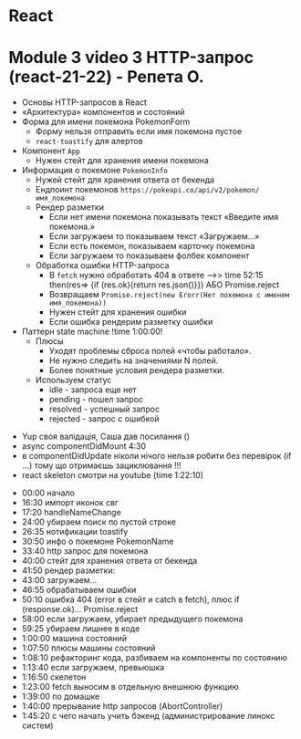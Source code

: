 # React

# Module 3 video 3 HTTP-запрос (react-21-22) - Репета О.

- Основы HTTP-запросов в React
- «Архитектура» компонентов и состояний
- Форма для имени покемона PokemonForm
  - Форму нельзя отправить если имя покемона пустое
  - `react-toastify` для алертов
- Компонент `App`
  - Нужен стейт для хранения имени покемона
- Информация о покемоне `PokemonInfo`
  - Нужей стейт для хранения ответа от бекенда
  - Ендпоинт покемонов `https://pokeapi.co/api/v2/pokemon/имя_покемона`
  - Рендер разметки
    - Если нет имени покемона показывать текст «Введите имя покемона.»
    - Если загружаем то показываем текст «Загружаем...»
    - Если есть покемон, показываем карточку покемона
    - Если загружаем то показываем фолбек компонент
  - Обработка ошибки HTTP-запроса
    - В `fetch` нужно обработать 404 в ответе -->> time 52:15 then(res=> {if
      (res.ok){return res.json()}}) АБО Promise.reject
    - Возвращаем `Promise.reject(new Erorr(Нет покемона с именем имя_покемона))`
    - Нужен стейт для хранения ошибки
    - Если ошибка рендерим разметку ошибки
- Паттерн state machine !time 1:00:00!
  - Плюсы
    - Уходят проблемы сброса полей «чтобы работало».
    - Не нужно следить на значениями N полей.
    - Более понятные условия рендера разметки.
  - Используем статус
    - idle - запроса еще нет
    - pending - пошел запрос
    - resolved - успешный запрос
    - rejected - запрос с ошибкой

<!-- Мої записи -->

- Yup своя валідація, Саша дав посилання ()
- async componentDidMount 4:30
- в componentDidUpdate ніколи нічого нельзя робити без перевірок (if ...) тому
  що отримаєшь зациклювання !!!
- react skeleton смотри на youtube (time 1:22:10)

<!-- timing -->

- 00:00 начало
- 16:30 импорт иконок свг
- 17:20 handleNameChange
- 24:00 убираем поиск по пустой строке
- 26:35 нотификации toastify
- 30:50 инфо о покемоне PokemonName
- 33:40 http запрос для покемона
- 40:00 стейт для хранения ответа от бекенда
- 41:50 рендер разметки:
- 43:00 загружаем...
- 46:55 обрабатываем ошибки
- 50:10 ошибка 404 (error в стейт и catch в fetch), плюс if (response.ok)...
  Promise.reject
- 58:00 если загружаем, убирает предыдущего покемона
- 59:25 убираем лишнее в коде
- 1:00:00 машина состояний
- 1:07:50 плюсы машины состояний
- 1:08:10 рефакторинг кода, разбиваем на компоненты по состоянию
- 1:13:40 если загружаем, превьюшка
- 1:16:50 скелетон
- 1:23:00 fetch выносим в отдельную внешнюю функцию
- 1:39:00 по домашке
- 1:40:00 прерывание http запросов (AbortController)
- 1:45:20 с чего начать учить бэкенд (администрирование линокс систем)
